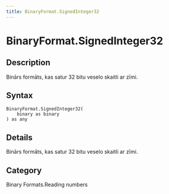 ```yaml
---
title: BinaryFormat.SignedInteger32
---
```


# BinaryFormat.SignedInteger32


## Description

Binārs formāts, kas satur 32 bitu veselo skaitli ar zīmi.


## Syntax

```powerquery
BinaryFormat.SignedInteger32(
    binary as binary
) as any
```


## Details

Binārs formāts, kas satur 32 bitu veselo skaitli ar zīmi.



## Category
Binary Formats.Reading numbers
